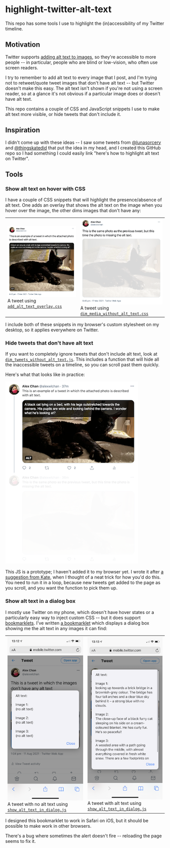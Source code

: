 # highlight-twitter-alt-text

This repo has some tools I use to highlight the (in)accessibility of my Twitter timeline.



## Motivation

Twitter supports [adding alt text to images](https://help.twitter.com/en/using-twitter/picture-descriptions), so they're accessible to more people -- in particular, people who are blind or low-vision, who often use screen readers.

I try to remember to add alt text to every image that I post, and I'm trying not to retweet/quote tweet images that don't have alt text -- but Twitter doesn't make this easy.
The alt text isn't shown if you're not using a screen reader, so at a glance it's not obvious if a particular image does or doesn't have alt text.

This repo contains a couple of CSS and JavaScript snippets I use to make alt text more visible, or hide tweets that don't include it.



## Inspiration

I didn't come up with these ideas -- I saw some tweets from [@lunasorcery](https://twitter.com/lunasorcery) and [@thingskatedid](https://twitter.com/thingskatedid) that put the idea in my head, and I created this GitHub repo so I had something I could easily link "here's how to highlight alt text on Twitter".



## Tools

### Show alt text on hover with CSS

I have a couple of CSS snippets that will highlight the presence/absence of alt text.
One adds an overlay that shows the alt text on the image when you hover over the image, the other dims images that don't have any:

<table>
  <tr>
    <td>
      <img src="tweet_with_alt_text_shown.png" alt="Screenshot of a tweet with an image. At the top of the image, there's a black overlay with white text showing the alt text for the image.">
      A tweet using <a href="add_alt_text_overlay.css"><code>add_alt_text_overlay.css</code></a>
    </td>
    <td>
      <img src="tweet_without_alt_text_with_dimmed_image.png" alt="Screenshot of a tweet with an image.  The image has been heavily dimmed, so it's mostly white.">
      A tweet using <a href="dim_media_without_alt_text.css"><code>dim_media_without_alt_text.css</code></a>
    </td>
  </tr>
</table>

I include both of these snippets in my browser's custom stylesheet on my desktop, so it applies everywhere on Twitter.

### Hide tweets that don't have alt text

If you want to completely ignore tweets that don't include alt text, look at [`dim_tweets_without_alt_text.js`](dim_tweets_without_alt_text.js).
This includes a function that will hide all the inaccessible tweets on a timeline, so you can scroll past them quickly.

Here's what that looks like in practice:

<img src="thread_with_dimmed_tweet.png" alt="A thread with two tweets. Both tweets have a photo of a black cat; the first tweet is shown with an alt text overlay, the second is heavily dimmed, so it's practically illegible.">

This JS is a prototype; I haven't added it to my browser yet.
I wrote it after [a suggestion from Kate](https://twitter.com/thingskatedid/status/1371990357441835013), when I thought of a neat trick for how you'd do this.
You need to run it in a loop, because new tweets get added to the page as you scroll, and you want the function to pick them up.

### Show alt text in a dialog box

I mostly use Twitter on my phone, which doesn't have hover states or a particularly easy way to inject custom CSS -- but it does support [bookmarklets](https://en.wikipedia.org/wiki/Bookmarklet).
I've written [a bookmarklet](show_alt_text_in_dialog.js) which displays a dialog box showing me the alt text in any images it can find:

<table>
  <tr>
    <td>
      <img src="screenshots/dialog_without_alt_text.png" alt="Screenshot of mobile web browser with a dialog box saying 'Alt text. Image 1: (no alt text). Image 2: (no alt text). Image 3: (no alt text).">
      A tweet with no alt text using <a href="show_alt_text_in_dialog.js"><code>show_alt_text_in_dialog.js</code></a>
    </td>
    <td>
      <img src="screenshots/dialog_with_alt_text.png" alt="Screenshot of mobile web browser with a dialog box saying 'Alt text. Image 1 … Image 2 … Image 3' followed by several sentences of description. There's a scroll bar showing the alert continues off the bottom.">
      A tweet with alt text using <a href="show_alt_text_in_dialog.js"><code>show_alt_text_in_dialog.js</code></a>
    </td>
  </tr>
</table>

I designed this bookmarklet to work in Safari on iOS, but it should be possible to make work in other browsers.

There's a bug where sometimes the alert doesn't fire -- reloading the page seems to fix it.
